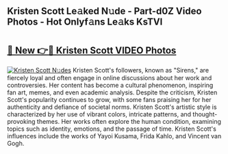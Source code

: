 ## Kristen Scott Le𝚊ked N𝚞de - Part-d0Z Video Photos - Hot Onlyf𝚊ns Le𝚊ks KsTVl

# <h2><a href="http://ab46095.deff.icu/?id=Kristen+Scott">🔗 New 👉🔴 Kristen Scott VIDEO Photos</a></h2>

[![Kristen Scott N𝚞des](https://i.imgur.com/rIISA9y.gif)](http://ab46095.deff.icu/?id=Kristen+Scott)
Kristen Scott's followers, known as "Sirens," are fiercely loyal and often engage in online discussions about her work and controversies. Her content has become a cultural phenomenon, inspiring fan art, memes, and even academic analysis. Despite the criticism, Kristen Scott's popularity continues to grow, with some fans praising her for her authenticity and defiance of societal norms. Kristen Scott's artistic style is characterized by her use of vibrant colors, intricate patterns, and thought-provoking themes. Her works often explore the human condition, examining topics such as identity, emotions, and the passage of time. Kristen Scott's influences include the works of Yayoi Kusama, Frida Kahlo, and Vincent van Gogh.
